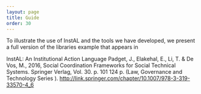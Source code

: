 ```yaml
---
layout: page
title: Guide
order: 30
---
```

To illustrate the use of InstAL and the tools we have developed, we present a full version of the libraries  example that appears in

InstAL: An Institutional Action Language
Padget, J., Elakehal, E., Li, T. & De Vos, M., 2016, Social Coordination Frameworks for Social Technical Systems. Springer Verlag, Vol. 30. p. 101 124 p. (Law, Governance and Technology Series ).
http://link.springer.com/chapter/10.1007/978-3-319-33570-4_6
